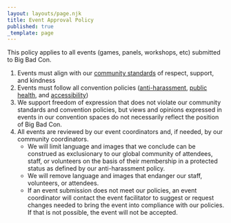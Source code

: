 ```yaml
---
layout: layouts/page.njk
title: Event Approval Policy
published: true
_template: page
---
```


This policy applies to all events (games, panels, workshops, etc) submitted to Big Bad Con.

1. Events must align with our [community standards](https://www.bigbadcon.com/community-standards/) of respect, support, and kindness
2. Events must follow all convention policies ([anti-harassment](https://www.bigbadcon.com/anti-harassment-policy/), [public health](https://www.bigbadcon.com/public-health-policy/), and [accessibility](https://www.bigbadcon.com/accessibility-policy/))
3. We support freedom of expression that does not violate our community standards and convention policies, but views and opinions expressed in events in our convention spaces do not necessarily reflect the position of Big Bad Con.
4. All events are reviewed by our event coordinators and, if needed, by our community coordinators.
   * We will limit language and images that we conclude can be construed as exclusionary to our global community of attendees, staff, or volunteers on the basis of their membership in a protected status as defined by our anti-harassment policy.
   * We will remove language and images that endanger our staff, volunteers, or attendees.
   * If an event submission does not meet our policies, an event coordinator will contact the event facilitator to suggest or request changes needed to bring the event into compliance with our policies. If that is not possible, the event will not be accepted.
